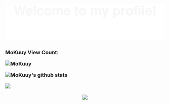 ![](assets/Bottom_up.svg)


<h3>MoKuuy View Count:


![MoKuuy](https://count.getloli.com/get/@MoKuuy?theme=gelbooru)

  




![MoKuuy's github stats](https://github-readme-stats.vercel.app/api?username=MoKuuy&show_icons=true&theme=radical&include_all_commits=true)



<img src="https://github-readme-streak-stats.herokuapp.com/?user=MoKuuy"></img>


<p align="center"> 
<img src="https://profile-counter.glitch.me/MoKuuy/count.svg">  
